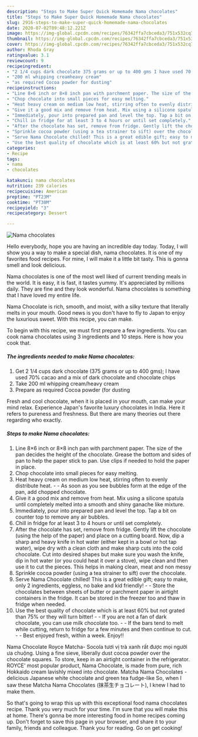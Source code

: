 ```yaml
---
description: "Steps to Make Super Quick Homemade Nama chocolates"
title: "Steps to Make Super Quick Homemade Nama chocolates"
slug: 2916-steps-to-make-super-quick-homemade-nama-chocolates
date: 2020-07-02T09:48:12.221Z
image: https://img-global.cpcdn.com/recipes/76342ffa7cbceda3/751x532cq70/nama-chocolates-recipe-main-photo.jpg
thumbnail: https://img-global.cpcdn.com/recipes/76342ffa7cbceda3/751x532cq70/nama-chocolates-recipe-main-photo.jpg
cover: https://img-global.cpcdn.com/recipes/76342ffa7cbceda3/751x532cq70/nama-chocolates-recipe-main-photo.jpg
author: Rhoda Gray
ratingvalue: 3.1
reviewcount: 9
recipeingredient:
- "2 1/4 cups dark chocolate 375 grams or up to 400 gms I have used 70 cacao and a mix of dark chocolate and chocolate chips"
- "200 ml whipping creamheavy cream"
- "as required Cocoa powder for dusting"
recipeinstructions:
- "Line 8×6 inch or 8×8 inch pan with parchment paper. The size of the pan decides the height of the chocolate. Grease the bottom and sides of pan to help the paper stick to pan. Use clips if needed to hold the paper in place."
- "Chop chocolate into small pieces for easy melting."
- "Heat heavy cream on medium low heat, stirring often to evenly distribute heat.  As soon as you see bubbles form at the edge of the pan, add chopped chocolate."
- "Give it a good mix and remove from heat. Mix using a silicone spatula until completely melted into a smooth and shiny ganache like mixture."
- "Immediately, pour into prepared pan and level the top. Tap a bit on counter top to remove any air bubbles."
- "Chill in fridge for at least 3 to 4 hours or until set completely."
- "After the chocolate has set, remove from fridge. Gently lift the chocolate (using the help of the paper) and place on a cutting board. Now, dip a sharp and heavy knife in hot water (either kept in a bowl or hot tap water), wipe dry with a clean cloth and make sharp cuts into the cold chocolate. Cut into desired shapes but make sure you wash the knife, dip in hot water (or you could heat it over a stove), wipe clean and then use it to cut the pieces. This helps in making clean, meat and non messy"
- "Sprinkle cocoa powder (using a tea strainer to sift) over the chocolate."
- "Serve Nama Chocolate chilled! This is a great edible gift; easy to make, only 2 ingredients, eggless, no bake and kid friendly!  Store the chocolates between sheets of butter or parchment paper in airtight containers in the fridge. It can be stored in the freezer too and thaw in fridge when needed."
- "Use the best quality of chocolate which is at least 60% but not grated than 75% or they will turn bitter!  If you are not a fan of dark chocolate, you can use milk chocolate too.  If the bars tend to melt while cutting, return to fridge for a few minutes and then continue to cut.  Best enjoyed fresh, within a week. Enjoy!!"
categories:
- Recipe
tags:
- nama
- chocolates

katakunci: nama chocolates 
nutrition: 239 calories
recipecuisine: American
preptime: "PT23M"
cooktime: "PT30M"
recipeyield: "3"
recipecategory: Dessert

---
```



![Nama chocolates](https://img-global.cpcdn.com/recipes/76342ffa7cbceda3/751x532cq70/nama-chocolates-recipe-main-photo.jpg)

Hello everybody, hope you are having an incredible day today. Today, I will show you a way to make a special dish, nama chocolates. It is one of my favorites food recipes. For mine, I will make it a little bit tasty. This is gonna smell and look delicious.

Nama chocolates is one of the most well liked of current trending meals in the world. It is easy, it is fast, it tastes yummy. It's appreciated by millions daily. They are fine and they look wonderful. Nama chocolates is something that I have loved my entire life.

Nama Chocolate is rich, smooth, and moist, with a silky texture that literally melts in your mouth. Good news is you don&#39;t have to fly to Japan to enjoy the luxurious sweet. With this recipe, you can make.


To begin with this recipe, we must first prepare a few ingredients. You can cook nama chocolates using 3 ingredients and 10 steps. Here is how you cook that.

<!--inarticleads1-->

##### The ingredients needed to make Nama chocolates:

1. Get 2 1/4 cups dark chocolate (375 grams or up to 400 gms); I have used 70% cacao and a mix of dark chocolate and chocolate chips
1. Take 200 ml whipping cream/heavy cream
1. Prepare as required Cocoa powder (for dusting


Fresh and cool chocolate, when it is placed in your mouth, can make your mind relax. Experience Japan&#39;s favorite luxury chocolates in India. Here it refers to pureness and freshness. But there are many theories out there regarding who exactly. 

<!--inarticleads2-->

##### Steps to make Nama chocolates:

1. Line 8×6 inch or 8×8 inch pan with parchment paper. The size of the pan decides the height of the chocolate. Grease the bottom and sides of pan to help the paper stick to pan. Use clips if needed to hold the paper in place.
1. Chop chocolate into small pieces for easy melting.
1. Heat heavy cream on medium low heat, stirring often to evenly distribute heat. -  - As soon as you see bubbles form at the edge of the pan, add chopped chocolate.
1. Give it a good mix and remove from heat. Mix using a silicone spatula until completely melted into a smooth and shiny ganache like mixture.
1. Immediately, pour into prepared pan and level the top. Tap a bit on counter top to remove any air bubbles.
1. Chill in fridge for at least 3 to 4 hours or until set completely.
1. After the chocolate has set, remove from fridge. Gently lift the chocolate (using the help of the paper) and place on a cutting board. Now, dip a sharp and heavy knife in hot water (either kept in a bowl or hot tap water), wipe dry with a clean cloth and make sharp cuts into the cold chocolate. Cut into desired shapes but make sure you wash the knife, dip in hot water (or you could heat it over a stove), wipe clean and then use it to cut the pieces. This helps in making clean, meat and non messy
1. Sprinkle cocoa powder (using a tea strainer to sift) over the chocolate.
1. Serve Nama Chocolate chilled! This is a great edible gift; easy to make, only 2 ingredients, eggless, no bake and kid friendly! -  - Store the chocolates between sheets of butter or parchment paper in airtight containers in the fridge. It can be stored in the freezer too and thaw in fridge when needed.
1. Use the best quality of chocolate which is at least 60% but not grated than 75% or they will turn bitter! -  - If you are not a fan of dark chocolate, you can use milk chocolate too. -  - If the bars tend to melt while cutting, return to fridge for a few minutes and then continue to cut. -  - Best enjoyed fresh, within a week. Enjoy!!


Nama Chocolate Royce Matcha- Socola tươi vị trà xanh rất được mọi người ưa chuộng. Using a fine sieve, liberally dust cocoa powder over the chocolate squares. To store, keep in an airtight container in the refrigerator. ROYCE&#39; most popular product, Nama Chocolate, is made from pure, rich Hokkaido cream lavishly mixed into chocolate. Matcha Nama Chocolates - delicious Japanese white chocolate and green tea fudge-like So, when I saw these Matcha Nama Chocolates (抹茶生チョコレート), I knew I had to make them. 

So that's going to wrap this up with this exceptional food nama chocolates recipe. Thank you very much for your time. I'm sure that you will make this at home. There's gonna be more interesting food in home recipes coming up. Don't forget to save this page in your browser, and share it to your family, friends and colleague. Thank you for reading. Go on get cooking!

